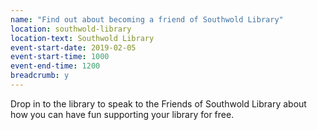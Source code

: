 ```yaml
---
name: "Find out about becoming a friend of Southwold Library"
location: southwold-library
location-text: Southwold Library
event-start-date: 2019-02-05
event-start-time: 1000
event-end-time: 1200
breadcrumb: y
---
```


Drop in to the library to speak to the Friends of Southwold Library about how you can have fun supporting your library for free.
